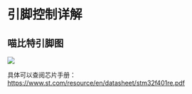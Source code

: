 # 引脚控制详解

## 喵比特引脚图  

![](https://s2.ax1x.com/2020/01/18/1Sbv9O.png)

具体可以查阅芯片手册：https://www.st.com/resource/en/datasheet/stm32f401re.pdf  
